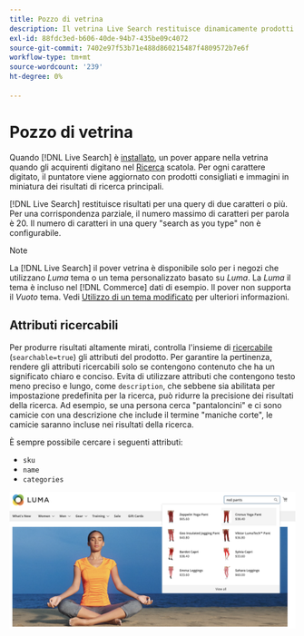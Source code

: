 ```yaml
---
title: Pozzo di vetrina
description: Il vetrina Live Search restituisce dinamicamente prodotti e miniature consigliati.
exl-id: 88fdc3ed-b606-40de-94b7-435be09c4072
source-git-commit: 7402e97f53b71e488d860215487f4809572b7e6f
workflow-type: tm+mt
source-wordcount: '239'
ht-degree: 0%

---
```


# Pozzo di vetrina

Quando [!DNL Live Search] è [installato](install.md), un pover appare nella vetrina quando gli acquirenti digitano nel [Ricerca](https://docs.magento.com/user-guide/catalog/search-quick.html) scatola. Per ogni carattere digitato, il puntatore viene aggiornato con prodotti consigliati e immagini in miniatura dei risultati di ricerca principali.

[!DNL Live Search] restituisce risultati per una query di due caratteri o più. Per una corrispondenza parziale, il numero massimo di caratteri per parola è 20. Il numero di caratteri in una query &quot;search as you type&quot; non è configurabile.

>[!NOTE]
>
>La [!DNL Live Search] il pover vetrina è disponibile solo per i negozi che utilizzano *Luma* tema o un tema personalizzato basato su *Luma*. La *Luma* il tema è incluso nel [!DNL Commerce] dati di esempio. Il pover non supporta il *Vuoto* tema. Vedi [Utilizzo di un tema modificato](#working-with-modified-theme) per ulteriori informazioni.

## Attributi ricercabili

Per produrre risultati altamente mirati, controlla l&#39;insieme di [ricercabile](https://docs.magento.com/user-guide/stores/attributes-product.html#storefront-properties) (`searchable=true`) gli attributi del prodotto. Per garantire la pertinenza, rendere gli attributi ricercabili solo se contengono contenuto che ha un significato chiaro e conciso. Evita di utilizzare attributi che contengono testo meno preciso e lungo, come `description`, che sebbene sia abilitata per impostazione predefinita per la ricerca, può ridurre la precisione dei risultati della ricerca. Ad esempio, se una persona cerca &quot;pantaloncini&quot; e ci sono camicie con una descrizione che include il termine &quot;maniche corte&quot;, le camicie saranno incluse nei risultati della ricerca.

È sempre possibile cercare i seguenti attributi:

* `sku`
* `name`
* `categories`

![Pover di Live Search](assets/storefront-search-as-you-type.png)
